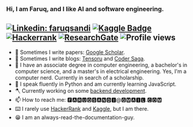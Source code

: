 ### Hi, I am Faruq, and I like AI and software engineering.
[![Linkedin: faruqsandi](https://img.shields.io/badge/-Linkedin-blue?style=flat-square&logo=Linkedin&logoColor=white&link=https://www.linkedin.com/in/faruqsandi/)](https://www.linkedin.com/in/faruqsandi/)
[![Kaggle Badge](https://img.shields.io/badge/-Kaggle-teal?style=flat&logo=kaggle&logoColor=deepblue&link=https://www.kaggle.com/bitterfly)](https://www.kaggle.com/bitterfly)
[![Hackerrank](https://img.shields.io/badge/-HackerRank-2EC866?style=flat&logo=HackerRank&logoColor=white)](https://www.hackerrank.com/bitterfly)
[![ResearchGate](https://img.shields.io/badge/ResearchGate-00CCBB?style=flat&logo=ResearchGate&logoColor=white)](https://www.researchgate.net/profile/Faruq-Hanggara)
![Profile views](https://komarev.com/ghpvc/?username=faruqsandi)
---
<!--
**faruqsandi/faruqsandi** is a ✨ _special_ ✨ repository because its `README.md` (this file) appears on your GitHub profile.
[![Twitter Follow](https://img.shields.io/twitter/follow/faruqsandi?label=Twitter)](https://twitter.com/faruqsandi)

Here are some ideas to get you started:

- 🔭 I’m currently working on ...
- 🌱 I’m currently learning ...
- 👯 I’m looking to collaborate on ...
- 🤔 I’m looking for help with ...
- 💬 Ask me about ...
- 📫 How to reach me: ...
- 😄 Pronouns: ...
- ⚡ Fun fact: ...
-->
- 🔭 Sometimes I write papers: [Google Scholar](https://scholar.google.com/citations?user=ddYR7LUAAAAJ&hl=en).
- 📄 Sometimes I write blogs: [Tensoru](https://tensoru.com) and [Coder Saga](https://codersaga.com).
- 💬 I have an associate degree in computer engineering, a bachelor's in computer science, and a master's in electrical engineering. Yes, I'm a computer nerd. Currently in search of a scholarship.
- 🌱 I speak fluently in Python and am currently learning JavaScript.
- 🪓 Currently working on some [backend development](https://bit.ly/faruqupwork).
- 📫 How to reach me: 🅵🅰🆁🆄🆀🆂🅰🅽🅳🅸@🅶🅼🅰🅸🅻.🅲🅾🅼
- ⌨️ I rarely use [HackerRank](https://www.hackerrank.com/bitterfly?hr_r=1) and [Kaggle](https://www.kaggle.com/bitterfly), but I am there.
- 😁 I am an always-read-the-documentation-guy.
